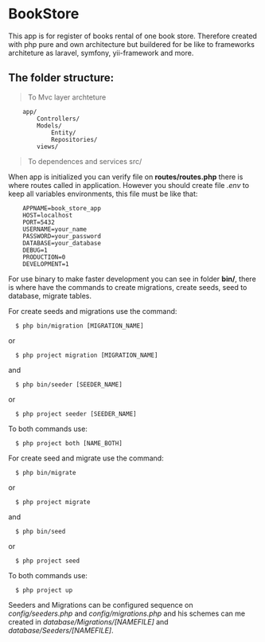 # BookStore

   This app is for register of books rental of one book store. Therefore created with php
pure and own architecture but buildered for be like to frameworks architeture as laravel,
symfony, yii-framework and more.

  ## The folder structure:
    
  >  To Mvc layer archteture

        app/
            Controllers/
            Models/
                Entity/
                Repositories/
            views/

  >  To dependences and services
    src/


   When app is initialized you can verify file on **routes/routes.php** there is where routes
called in application. However you should create file *.env* to keep all variables environments,
this file must be like that:

        APPNAME=book_store_app
        HOST=localhost
        PORT=5432
        USERNAME=your_name
        PASSWORD=your_password
        DATABASE=your_database
        DEBUG=1
        PRODUCTION=0
        DEVELOPMENT=1

   For use binary to make faster development you can see in folder **bin/**, there is where have
the commands to create migrations, create seeds, seed to database, migrate tables.

For create seeds and migrations use the command:

      $ php bin/migration [MIGRATION_NAME]

or

      $ php project migration [MIGRATION_NAME]
and

      $ php bin/seeder [SEEDER_NAME]
or

      $ php project seeder [SEEDER_NAME]

To both commands use:

      $ php project both [NAME_BOTH]

For create seed and migrate use the command:

      $ php bin/migrate

or

      $ php project migrate
and

      $ php bin/seed
or

      $ php project seed

To both commands use:

      $ php project up


Seeders and Migrations can be configured sequence on *config/seeders.php* and
*config/migrations.php* and his schemes can me created in *database/Migrations/[NAMEFILE]*
and *database/Seeders/[NAMEFILE]*.
